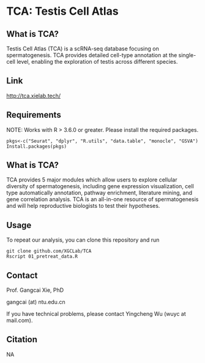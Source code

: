 # TCA: Testis Cell Atlas

## What is TCA?
Testis Cell Atlas (TCA) is a scRNA-seq database focusing on spermatogenesis. TCA provides detailed cell-type annotation at the single-cell level, enabling the exploration of testis across different species.

## Link
http://tca.xielab.tech/

## Requirements
NOTE: Works with R > 3.6.0 or greater.
Please install the required packages.
```
pkgs<-c("Seurat", "dplyr", "R.utils", "data.table", "monocle", "GSVA")
Install.packages(pkgs)
```


## What is TCA?
TCA provides 5 major modules which allow users to explore cellular diversity of spermatogenesis, including gene expression visualization, cell type automatically annotation, pathway enrichment, literature mining, and gene correlation analysis. TCA is an all-in-one resource of spermatogenesis and will help reproductive biologists to test their hypotheses.

## Usage
To repeat our analysis, you can clone this repository and run

```
git clone github.com/XGCLab/TCA
Rscript 01_pretreat_data.R
```


## Contact
Prof. Gangcai Xie, PhD

gangcai (at) ntu.edu.cn

If you have technical problems, please contact Yingcheng Wu (wuyc at mail.com).

## Citation
NA


